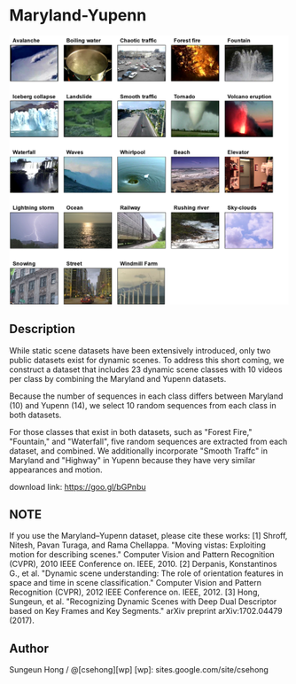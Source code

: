 # Maryland-Yupenn

![Alt text](Maryland_Yupenn_Samples.png)

Description
------------
While static scene datasets have been extensively introduced, only two public datasets exist for dynamic scenes. To address this short coming, we construct a dataset that includes 23 dynamic scene classes with 10 videos per class by combining the Maryland and Yupenn datasets. 

Because the number of sequences in each class differs between Maryland (10) and Yupenn (14), we select 10 random sequences from each class in both datasets. 

For those classes that exist in both datasets, such as "Forest Fire," "Fountain," and "Waterfall", five random sequences are extracted from each dataset, and combined. We additionally incorporate "Smooth Traffc" in Maryland and "Highway" in Yupenn because they have very similar appearances and motion. 

download link: https://goo.gl/bGPnbu

NOTE
------------
If you use the Maryland–Yupenn dataset, please cite these works:
[1] Shroff, Nitesh, Pavan Turaga, and Rama Chellappa. "Moving vistas: Exploiting motion for describing scenes." Computer Vision and Pattern Recognition (CVPR), 2010 IEEE Conference on. IEEE, 2010.
[2] Derpanis, Konstantinos G., et al. "Dynamic scene understanding: The role of orientation features in space and time in scene classification." Computer Vision and Pattern Recognition (CVPR), 2012 IEEE Conference on. IEEE, 2012.
[3] Hong, Sungeun, et al. "Recognizing Dynamic Scenes with Deep Dual Descriptor based on Key Frames and Key Segments." arXiv preprint arXiv:1702.04479 (2017).





Author
------------
Sungeun Hong / @[csehong][wp]
[wp]: sites.google.com/site/csehong


